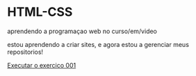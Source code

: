 # HTML-CSS
aprendendo a programaçao web no curso/em/video

estou aprendendo a criar sites, e agora estou a  gerenciar meus repositorios!

<a href="https://leonel-rachid10.github.io/HTML-CSS/exercice/ex001"> Executar o exercico 001 </a>
